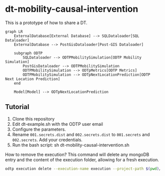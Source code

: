 # dt-mobility-causal-intervention

This is a prototype of how to share a DT. 

```mermaid
graph LR
    ExternalDatabase[External Database] --> SQLDataloader[SQL Dataloader]
    ExternalDatabase --> PostGisDataloader[Post-GIS Dataloader]

    subgraph ODTP
        SQLDataloader --> ODTPMobilitySimulation[ODTP Mobility Simulation]
        PostGisDataloader --> ODTPMobilitySimulation
        ODTPMobilitySimulation --> ODTpMetrics[ODTP Metrics]
        ODTPMobilitySimulation --> ODTpNextLocationPrediction[ODTP Next Location Prediction]
    end

    Model[Model] --> ODTpNextLocationPrediction
```

## Tutorial

1. Clone this repository
2. Edit dt-example.sh with the ODTP user email
3. Configure the parameters. 
4. Rename `001.secrets.dist` and `002.secrets.dist` to `001.secrets` and `002.secrets`. Add your credentials. 
5. Run the bash script: sh dt-mobility-causal-intervention.sh


How to remove the execution? This command will delete any mongoDB entry and the content of the execution folder, allowing for a fresh execution.

```bash
odtp execution delete --execution-name execution --project-path $(pwd)/dt-mobility-causal-intervention/execution
```

